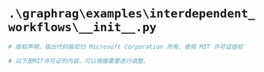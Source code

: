 # `.\graphrag\examples\interdependent_workflows\__init__.py`

```py
# 版权声明，指出代码版权归 Microsoft Corporation 所有，使用 MIT 许可证授权

# 以下是MIT许可证的内容，可以根据需要进行调整。
```